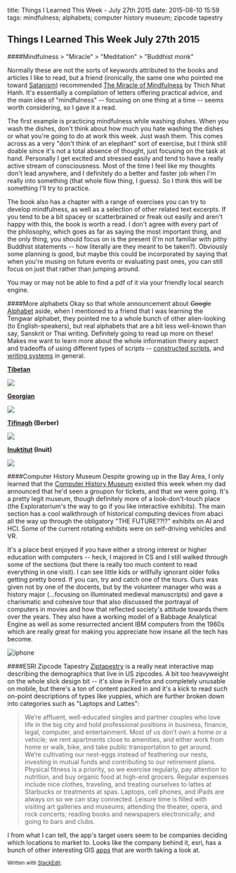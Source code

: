 title: Things I Learned This Week - July 27th 2015
date: 2015-08-10 15:59
tags: mindfulness; alphabets; computer history museum; zipcode tapestry

## Things I Learned This Week July 27th 2015

####Mindfulness
\> "Miracle"
\> "Meditation"
\> "Buddhist monk"

Normally these are not the sorts of keywords attributed to the books and articles I like to read, but a friend (ironically, the same one who pointed me toward [Satanism](http://margaretsy.com/posts/Things%20I%20Learned%20This%20Week%202015-07-20/)) recommended [The Miracle of Mindfulness](http://www.amazon.com/The-Miracle-Mindfulness-Introduction-Meditation/dp/0807012394) by Thich Nhat Hanh. It's essentially a compilation of letters offering practical advice, and the main idea of "mindfulness" -- focusing on one thing at a time -- seems worth considering, so I gave it a read. 

The first example is practicing mindfulness while washing dishes. When you wash the dishes, don't think about how much you hate washing the dishes or what you're going to do at work this week. Just wash them. This comes across as a very "don't think of an elephant" sort of exercise, but I think still doable since it's not a total absence of thought, just focusing on the task at hand. Personally I get excited and stressed easily and tend to have a really active stream of consciousness. Most of the time I feel like my thoughts don't lead anywhere, and I definitely do a better and faster job when I'm really into something (that whole flow thing, I guess). So I think this will be something I'll try to practice. 


The book also has a chapter with a range of exercises you can try to develop mindfulness, as well as a selection of other related text excerpts. If you tend to be a bit spacey or scatterbrained or freak out easily and aren't happy with this, the book is worth a read. I don't agree with every part of the philosophy, which goes as far as saying the most important thing, and the only thing, you should focus on is the present (I'm not familiar with pithy Buddhist statements -- how literally are they meant to be taken?). Obviously some planning is good, but maybe this could be incorporated by saying that when you're musing on future events or evaluating past ones, you can still focus on just that rather than jumping around. 

You may or may not be able to find a pdf of it via your friendly local search engine. 

####More alphabets
Okay so that whole announcement about ~~Google~~ [Alphabet](http://abc.xyz) aside, when I mentioned to a friend that I was learning the Tengwar alphabet, they pointed me to a whole bunch of other alien-looking (to English-speakers), but real alphabets that are a bit less well-known than say, Sanskrit or Thai writing. Definitely going to read up more on these! Makes me want to learn more about the whole information theory aspect and tradeoffs of using different types of scripts -- [constructed scripts](https://en.wikipedia.org/wiki/Constructed_script), and [writing systems](https://en.wikipedia.org/wiki/Writing_system) in general. 

**[Tibetan](https://en.wikipedia.org/wiki/Tibetan_alphabet)**

![](https://upload.wikimedia.org/wikipedia/commons/thumb/0/08/Tibetan_script.svg/750px-Tibetan_script.svg.png)

**[Georgian](https://en.wikipedia.org/wiki/Georgian_scripts)**

![](https://upload.wikimedia.org/wikipedia/commons/thumb/e/ee/Asomtavruli.svg/750px-Asomtavruli.svg.png)

**[Tifinagh](https://en.wikipedia.org/wiki/Tifinagh) (Berber)**

![](https://upload.wikimedia.org/wikipedia/commons/thumb/e/e9/Amz-plake_province_Tiznite.JPG/465px-Amz-plake_province_Tiznite.JPG)

**[Inuktitut](https://en.wikipedia.org/wiki/Inuktitut_syllabics) (Inuit)**

![](https://upload.wikimedia.org/wikipedia/commons/thumb/6/6a/IqaluitStop.jpg/465px-IqaluitStop.jpg)

####Computer History Museum
Despite growing up in the Bay Area, I only learned that the [Computer History Museum](http://www.computerhistory.org/) existed this week when my dad announced that he'd seen a groupon for tickets, and that we were going. It's a pretty legit museum, though definitely more of a look-don't-touch place (the Exploratorium's the way to go if you like interactive exhibits). The main section has a cool walkthrough of historical computing devices from abaci all the way up through the obligatory "THE FUTURE??!?" exhibits on AI and HCI. Some of the current rotating exhibits were on self-driving vehicles and VR. 

It's a place best enjoyed if you have either a strong interest or higher education with computers -- heck, I majored in CS and I still walked through some of the sections (but there is really too much content to read everything in one visit). I can see little kids or willfully ignorant older folks getting pretty bored. If you can, try and catch one of the tours. Ours was given not by one of the docents, but by the volunteer manager who was a history major (...focusing on illuminated medieval manuscripts) and gave a charismatic and cohesive tour that also discussed the portrayal of computers in movies and how that reflected society's attitude towards them over the years. They also have a working model of a Babbage Analytical Engine as well as some resurrected ancient IBM computers from the 1960s which are really great for making you appreciate how insane all the tech has become.  

![iphone](http://i.imgur.com/ibfaqHQ.jpg)


####ESRI Zipcode Tapestry 
[Ziptapestry](http://www.esri.com/data/esri_data/ziptapestry) is a really neat interactive map describing the demographics that live in US zipcodes. A bit too heavyweight on the whole slick design bit -- it's slow in Firefox and completely unusable on mobile, but there's a ton of content packed in and it's a kick to read such on-point descriptions of types like yuppies, which are further broken down into categories such as "Laptops and Lattes": 

> We’re affluent, well-educated singles and partner couples who love life in the big city and hold professional positions in business, finance, legal, computer, and entertainment. Most of us don’t own a home or a vehicle; we rent apartments close to amenities, and either work from home or walk, bike, and take public transportation to get around. We’re cultivating our nest-eggs instead of feathering our nests, investing in mutual funds and contributing to our retirement plans. Physical fitness is a priority, so we exercise regularly, pay attention to nutrition, and buy organic food at high-end grocers. Regular expenses include nice clothes, traveling, and treating ourselves to lattes at Starbucks or treatments at spas. Laptops, cell phones, and iPads are always on so we can stay connected. Leisure time is filled with visiting art galleries and museums; attending the theater, opera, and rock concerts; reading books and newspapers electronically; and going to bars and clubs.

I from what I can tell, the app's target users seem to be companies deciding which locations to market to. Looks like the company behind it, esri, has a bunch of other interesting GIS [apps](http://blogs.esri.com/esri/esri-insider/2015/08/04/new-app-puts-the-world-in-your-hand/) that are worth taking a look at.

<small> Written with [StackEdit](https://stackedit.io/). </small>